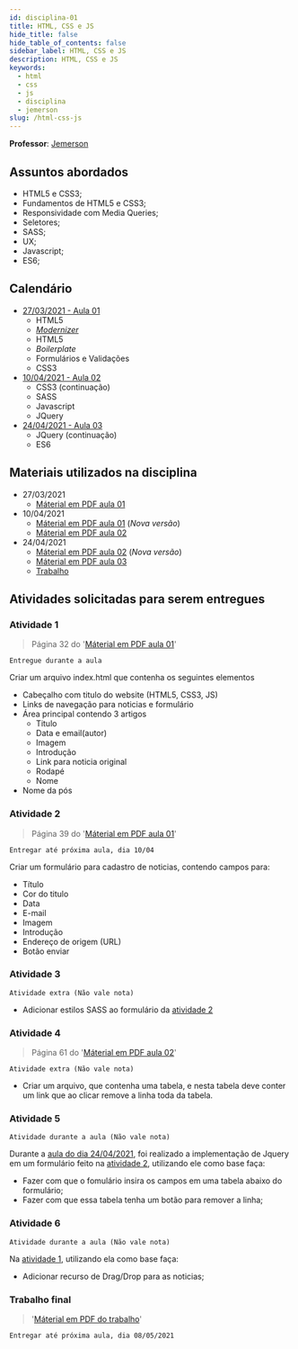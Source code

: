 ```yaml
---
id: disciplina-01
title: HTML, CSS e JS
hide_title: false
hide_table_of_contents: false
sidebar_label: HTML, CSS e JS
description: HTML, CSS e JS
keywords:
  - html
  - css
  - js
  - disciplina
  - jemerson
slug: /html-css-js
---
```


**Professor**: [Jemerson](/professores/jemerson)

## Assuntos abordados

- HTML5 e CSS3;
- Fundamentos de HTML5 e CSS3;
- Responsividade com Media Queries;
- Seletores;
- SASS;
- UX;
- Javascript;
- ES6;

## Calendário

- [27/03/2021 - Aula 01](/blog/2)
  - HTML5
  - [*Modernizer*](https://modernizr.com/)
  - HTML5
  - *Boilerplate*
  - Formulários e Validações
  - CSS3
- [10/04/2021 - Aula 02](/blog/3)
  - CSS3 (continuação)
  - SASS
  - Javascript
  - JQuery
- [24/04/2021 - Aula 03](/blog/4)
  - JQuery (continuação)
  - ES6

## Materiais utilizados na disciplina
- 27/03/2021
  - [Máterial em PDF aula 01](/docs/aula-2/aula-01.pdf)
- 10/04/2021
  - [Máterial em PDF aula 01](/docs/aula-3/aula-01.pdf) (*Nova versão*)
  - [Máterial em PDF aula 02](/docs/aula-3/aula-02.pdf)
- 24/04/2021
  - [Máterial em PDF aula 02](/docs/aula-4/aula-02.pdf) (*Nova versão*)
  - [Máterial em PDF aula 03](/docs/aula-4/aula-03.pdf)
  - [Trabalho](/docs/aula-4/trabalho.pdf)

## Atividades solicitadas para serem entregues

### Atividade 1 
> Página 32 do '[Máterial em PDF aula 01](/docs/aula-2/aula-01.pdf)'

```Entregue durante a aula```

Criar um arquivo index.html que contenha os seguintes elementos

- Cabeçalho com titulo do website (HTML5, CSS3, JS)
- Links de navegação para noticias e formulário
- Área principal contendo 3 artigos 
  - Titulo
  - Data e email(autor)
  - Imagem
  - Introdução 
  - Link para noticia original
  - Rodapé
  - Nome
- Nome da pós

### Atividade 2

> Página 39 do '[Máterial em PDF aula 01](/docs/aula-2/aula-01.pdf)'

```Entregar até próxima aula, dia 10/04```

Criar um formulário para cadastro de noticias, contendo campos para: 
- Título
- Cor do titulo
- Data
- E-mail
- Imagem
- Introdução
- Endereço de origem (URL)
- Botão enviar

### Atividade 3

```Atividade extra (Não vale nota)```

- Adicionar estilos SASS ao formulário da [atividade 2](#atividade-2)

### Atividade 4
> Página 61 do '[Máterial em PDF aula 02](/docs/aula-3/aula-02.pdf)'

```Atividade extra (Não vale nota)```

- Criar um arquivo, que contenha uma tabela, e nesta tabela deve conter um link que  ao clicar remove a linha toda da tabela.

### Atividade 5
```Atividade durante a aula (Não vale nota)```

Durante a [aula do dia 24/04/2021](/blog/4), foi realizado a implementação de Jquery em um formulário feito na [atividade 2](#atividade-2), utilizando ele como base faça:

- Fazer com que o fomulário insira os campos em uma tabela abaixo do formulário;
- Fazer com que essa tabela tenha um botão para remover a linha;

### Atividade 6
```Atividade durante a aula (Não vale nota)```

Na [atividade 1](#atividade-1), utilizando ela como base faça:

- Adicionar recurso de Drag/Drop para as noticias;

### Trabalho final
> '[Máterial em PDF do trabalho](/docs/aula-4/trabalho.pdf)'

```Entregar até próxima aula, dia 08/05/2021```